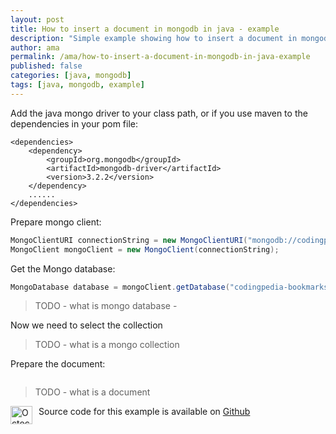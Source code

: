 ```yaml
---
layout: post
title: How to insert a document in mongodb in java - example
description: "Simple example showing how to insert a document in mongodb with the help of Java"
author: ama
permalink: /ama/how-to-insert-a-document-in-mongodb-in-java-example
published: false
categories: [java, mongodb]
tags: [java, mongodb, example]
---
```


Add the java mongo driver to your class path, or if you use maven to the dependencies in your pom file:

```
<dependencies>
    <dependency>
        <groupId>org.mongodb</groupId>
        <artifactId>mongodb-driver</artifactId>
        <version>3.2.2</version>
    </dependency>
    ......
</dependencies>
```

Prepare mongo client:

```java
MongoClientURI connectionString = new MongoClientURI("mongodb://codingpedia:codingpedia@localhost:27017/codingpedia-bookmarks");
MongoClient mongoClient = new MongoClient(connectionString);
```

Get the Mongo database:
```java
MongoDatabase database = mongoClient.getDatabase("codingpedia-bookmarks");
```
> TODO - what is mongo database - 

Now we need to select the collection

> TODO - what is a mongo collection

Prepare the document:
```

```

> TODO - what is a document

 <p class="note_normal">
    <img style="float: left; width: 35px; height: 29px; margin-right: 10px;" src="{{site.url}}/wp-content/uploads/2015/06/Octocat-smaller.png" alt="Octocat" />
     Source code for this example is available on <a href="https://github.com/Codingpedia/codingmarks-free-programming-books-importer" target="_blank">Github</a>
 </p>  
